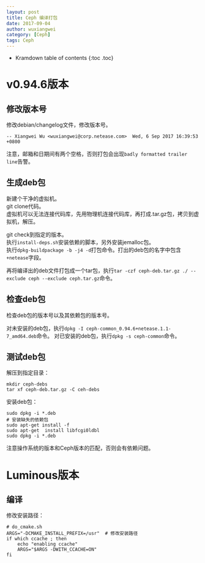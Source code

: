 ```yaml
---
layout: post
title: Ceph 编译打包
date: 2017-09-04
author: wuxiangwei
category: [Ceph]
tags: Ceph
---
```


* Kramdown table of contents
{:toc .toc}

# v0.94.6版本

## 修改版本号

修改debian/changelog文件，修改版本号。

```
-- Xiangwei Wu <wuxiangwei@corp.netease.com>  Wed, 6 Sep 2017 16:39:53 +0800
```
注意，邮箱和日期间有两个空格，否则打包会出现`badly formatted trailer line`告警。

## 生成deb包

新建个干净的虚拟机。    
git clone代码。    
虚拟机可以无法连接代码库，先用物理机连接代码库，再打成.tar.gz包，拷贝到虚拟机，解压。

git check到指定的版本。    
执行`install-deps.sh`安装依赖的脚本，另外安装jemalloc包。    
执行`dpkg-buildpackage -b -j4 -d`打包命令。打出的deb包的名字中包含`+netease`字段。        

再将编译出的deb文件打包成一个tar包，执行`tar -czf ceph-deb.tar.gz ./ --exclude ceph --exclude ceph.tar.gz`命令。    


## 检查deb包

检查deb包的版本号以及其依赖包的版本号。

对未安装的deb包，执行`dpkg -I ceph-common_0.94.6+netease.1.1-7_amd64.deb`命令。
对已安装的deb包，执行`dpkg -s ceph-common`命令。


## 测试deb包

解压到指定目录：    
```
mkdir ceph-debs
tar xf ceph-deb.tar.gz -C ceh-debs
```

安装deb包：    

```
sudo dpkg -i *.deb
# 安装缺失的依赖包
sudo apt-get install -f
sudo apt-get  install libfcgi0ldbl
sudo dpkg -i *.deb
```
注意操作系统的版本和Ceph版本的匹配，否则会有依赖问题。

# Luminous版本

## 编译

修改安装路径：

```shell
# do_cmake.sh
ARGS="-DCMAKE_INSTALL_PREFIX=/usr"  # 修改安装路径
if which ccache ; then
    echo "enabling ccache"
    ARGS="$ARGS -DWITH_CCACHE=ON"
fi
```


